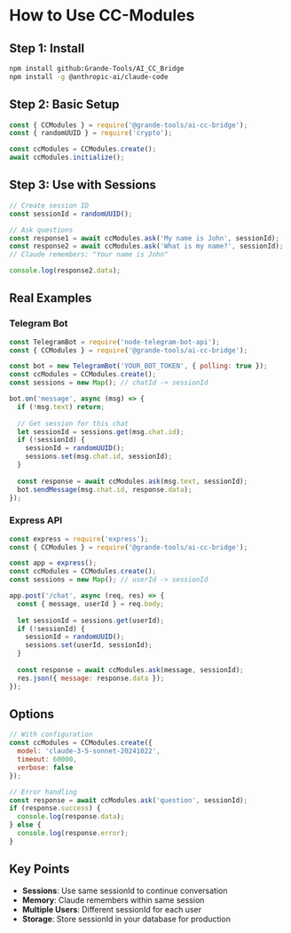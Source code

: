 # How to Use CC-Modules

## Step 1: Install

```bash
npm install github:Grande-Tools/AI_CC_Bridge
npm install -g @anthropic-ai/claude-code
```

## Step 2: Basic Setup

```javascript
const { CCModules } = require('@grande-tools/ai-cc-bridge');
const { randomUUID } = require('crypto');

const ccModules = CCModules.create();
await ccModules.initialize();
```

## Step 3: Use with Sessions

```javascript
// Create session ID
const sessionId = randomUUID();

// Ask questions
const response1 = await ccModules.ask('My name is John', sessionId);
const response2 = await ccModules.ask('What is my name?', sessionId);
// Claude remembers: "Your name is John"

console.log(response2.data);
```

## Real Examples

### Telegram Bot
```javascript
const TelegramBot = require('node-telegram-bot-api');
const { CCModules } = require('@grande-tools/ai-cc-bridge');

const bot = new TelegramBot('YOUR_BOT_TOKEN', { polling: true });
const ccModules = CCModules.create();
const sessions = new Map(); // chatId -> sessionId

bot.on('message', async (msg) => {
  if (!msg.text) return;
  
  // Get session for this chat
  let sessionId = sessions.get(msg.chat.id);
  if (!sessionId) {
    sessionId = randomUUID();
    sessions.set(msg.chat.id, sessionId);
  }
  
  const response = await ccModules.ask(msg.text, sessionId);
  bot.sendMessage(msg.chat.id, response.data);
});
```

### Express API
```javascript
const express = require('express');
const { CCModules } = require('@grande-tools/ai-cc-bridge');

const app = express();
const ccModules = CCModules.create();
const sessions = new Map(); // userId -> sessionId

app.post('/chat', async (req, res) => {
  const { message, userId } = req.body;
  
  let sessionId = sessions.get(userId);
  if (!sessionId) {
    sessionId = randomUUID();
    sessions.set(userId, sessionId);
  }
  
  const response = await ccModules.ask(message, sessionId);
  res.json({ message: response.data });
});
```

## Options

```javascript
// With configuration
const ccModules = CCModules.create({
  model: 'claude-3-5-sonnet-20241022',
  timeout: 60000,
  verbose: false
});

// Error handling
const response = await ccModules.ask('question', sessionId);
if (response.success) {
  console.log(response.data);
} else {
  console.log(response.error);
}
```

## Key Points

- **Sessions**: Use same sessionId to continue conversation
- **Memory**: Claude remembers within same session
- **Multiple Users**: Different sessionId for each user
- **Storage**: Store sessionId in your database for production